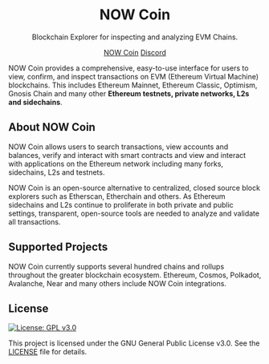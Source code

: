 <h1 align="center">NOW Coin</h1>
<p align="center">Blockchain Explorer for inspecting and analyzing EVM Chains.</p>
<div align="center">

[NOW Coin](https://github.com/nowchain/nowcoin/actions)
[Discord](https://discord.gg/D8hPPJ4uKR)

</div>


NOW Coin provides a comprehensive, easy-to-use interface for users to view, confirm, and inspect transactions on EVM (Ethereum Virtual Machine) blockchains. This includes Ethereum Mainnet, Ethereum Classic, Optimism, Gnosis Chain and many other **Ethereum testnets, private networks, L2s and sidechains**.


## About NOW Coin

NOW Coin allows users to search transactions, view accounts and balances, verify and interact with smart contracts and view and interact with applications on the Ethereum network including many forks, sidechains, L2s and testnets.

NOW Coin is an open-source alternative to centralized, closed source block explorers such as Etherscan, Etherchain and others.  As Ethereum sidechains and L2s continue to proliferate in both private and public settings, transparent, open-source tools are needed to analyze and validate all transactions.

## Supported Projects

NOW Coin currently supports several hundred chains and rollups throughout the greater blockchain ecosystem. Ethereum, Cosmos, Polkadot, Avalanche, Near and many others include NOW Coin integrations.
## License

[![License: GPL v3.0](https://img.shields.io/badge/License-GPL%20v3-blue.svg)](https://www.gnu.org/licenses/gpl-3.0)

This project is licensed under the GNU General Public License v3.0. See the [LICENSE](LICENSE) file for details.